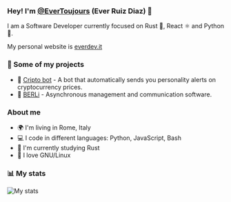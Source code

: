 ### Hey! I'm [@EverToujours](https://twitter.com/EverToujours) (Ever Ruiz Diaz) 👋

I am a Software Developer currently focused on Rust 🦀, React ⚛️ and Python 🐍.

My personal website is [everdev.it](https://www.everdev.it/)

### 💼 Some of my projects

* 🦀 [Cripto bot](https://github.com/ruizdiazever/bot-crypto) - A bot that automatically sends you personality alerts on cryptocurrency prices.
* 🚀 [BERLi](https://www.berli.app) - Asynchronous management and communication software.

### About me

* 🌍 I'm living in Rome, Italy
* 💻 I code in different languages: Python, JavaScript, Bash
* 🌱 I'm currently studying Rust
* 🐧 I love GNU/Linux

### 📊 My stats

![My stats](https://github-readme-stats.vercel.app/api?username=ruizdiazever&show_icons=true&theme=calm&count_private=true)
